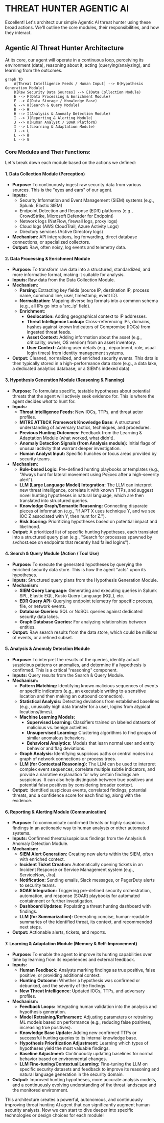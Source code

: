 # THREAT HUNTER AGENTIC AI

Excellent! Let's architect our simple Agentic AI threat hunter using these broad actions. We'll outline the core modules, their responsibilities, and how they interact.

## Agentic AI Threat Hunter Architecture

At its core, our agent will operate in a continuous loop, perceiving its environment (data), reasoning about it, acting (querying/analyzing), and learning from the outcomes.

```mermaid
graph TD
    A[Threat Intelligence Feeds / Human Input] --> B(Hypothesis Generation Module)
    D[Raw Security Data Sources] --> E(Data Collection Module)
    E --> F(Data Processing & Enrichment Module)
    F --> G(Data Storage / Knowledge Base)
    G --> H(Search & Query Module)
    B --> H
    H --> I(Analysis & Anomaly Detection Module)
    I --> J(Reporting & Alerting Module)
    J --> K(Human Analyst / SOAR Platform)
    I --> L(Learning & Adaptation Module)
    J --> L
    L --> B
    L --> G
```

### Core Modules and Their Functions:

Let's break down each module based on the actions we defined:

#### 1. Data Collection Module (Perception)
* **Purpose:** To continuously ingest raw security data from various sources. This is the "eyes and ears" of our agent.
* **Inputs:**
    * Security Information and Event Management (SIEM) systems (e.g., Splunk, Elastic SIEM)
    * Endpoint Detection and Response (EDR) platforms (e.g., CrowdStrike, Microsoft Defender for Endpoint)
    * Network logs (NetFlow, firewall logs, proxy logs)
    * Cloud logs (AWS CloudTrail, Azure Activity Logs)
    * Directory services (Active Directory logs)
* **Mechanism:** API integrations, log forwarding, direct database connections, or specialized collectors.
* **Output:** Raw, often noisy, log events and telemetry data.

#### 2. Data Processing & Enrichment Module
* **Purpose:** To transform raw data into a structured, standardized, and more informative format, making it suitable for analysis.
* **Inputs:** Raw data from the Data Collection Module.
* **Mechanism:**
    * **Parsing:** Extracting key fields (source IP, destination IP, process name, command line, user, timestamp, event ID).
    * **Normalization:** Mapping diverse log formats into a common schema (e.g., all IPs go into a 'src_ip' field).
    * **Enrichment:**
        * **Geolocation:** Adding geographical context to IP addresses.
        * **Threat Intelligence Lookup:** Cross-referencing IPs, domains, hashes against known Indicators of Compromise (IOCs) from ingested threat feeds.
        * **Asset Context:** Adding information about the asset (e.g., criticality, owner, OS version) from an asset inventory.
        * **User Context:** Adding user details (e.g., department, role, usual login times) from identity management systems.
* **Output:** Cleaned, normalized, and enriched security events. This data is then typically stored in a high-performance data store (e.g., a data lake, a dedicated analytics database, or a SIEM's indexed data).

#### 3. Hypothesis Generation Module (Reasoning & Planning)
* **Purpose:** To formulate specific, testable hypotheses about potential threats that the agent will actively seek evidence for. This is where the agent decides *what* to hunt for.
* **Inputs:**
    * **Threat Intelligence Feeds:** New IOCs, TTPs, and threat actor profiles.
    * **MITRE ATT&CK Framework Knowledge Base:** A structured understanding of adversary tactics, techniques, and procedures.
    * **Previous Hunting Outcomes:** Feedback from the Learning & Adaptation Module (what worked, what didn't).
    * **Anomaly Detection Signals (from Analysis module):** Initial flags of unusual activity that warrant deeper investigation.
    * **Human Analyst Input:** Specific hunches or focus areas provided by security teams.
* **Mechanism:**
    * **Rule-based Logic:** Pre-defined hunting playbooks or templates (e.g., "Always hunt for lateral movement using PsExec after a high-severity alert").
    * **LLM (Large Language Model) Integration:** The LLM can interpret new threat intelligence, correlate it with known TTPs, and suggest novel hunting hypotheses in natural language, which are then translated into structured queries.
    * **Knowledge Graph/Semantic Reasoning:** Connecting disparate pieces of information (e.g., "If APT X uses technique Y, and we see IOC Z associated with Y, then hunt for Z.").
    * **Risk Scoring:** Prioritizing hypotheses based on potential impact and likelihood.
* **Output:** A prioritized list of specific hunting hypotheses, each translated into a structured query plan (e.g., "Search for processes spawned by svchost.exe on endpoints that recently had failed logins").

#### 4. Search & Query Module (Action / Tool Use)
* **Purpose:** To execute the generated hypotheses by querying the enriched security data store. This is how the agent "acts" upon its hypotheses.
* **Inputs:** Structured query plans from the Hypothesis Generation Module.
* **Mechanism:**
    * **SIEM Query Language:** Generating and executing queries in Splunk SPL, Elastic EQL, Kusto Query Language (KQL), etc.
    * **EDR Query API:** Querying endpoint telemetry for specific process, file, or network events.
    * **Database Queries:** SQL or NoSQL queries against dedicated security data lakes.
    * **Graph Database Queries:** For analyzing relationships between entities.
* **Output:** Raw search results from the data store, which could be millions of events, or a refined subset.

#### 5. Analysis & Anomaly Detection Module
* **Purpose:** To interpret the results of the queries, identify actual suspicious patterns or anomalies, and determine if a hypothesis is confirmed. This is a critical "reasoning" component.
* **Inputs:** Query results from the Search & Query Module.
* **Mechanism:**
    * **Pattern Matching:** Identifying known malicious sequences of events or specific indicators (e.g., an executable writing to a sensitive location and then making an outbound connection).
    * **Statistical Analysis:** Detecting deviations from established baselines (e.g., unusually high data transfer for a user, logins from atypical locations/times).
    * **Machine Learning Models:**
        * **Supervised Learning:** Classifiers trained on labeled datasets of malicious vs. benign activities.
        * **Unsupervised Learning:** Clustering algorithms to find groups of similar anomalous behaviors.
        * **Behavioral Analytics:** Models that learn normal user and entity behavior and flag deviations.
    * **Graph Analysis:** Identifying suspicious paths or central nodes in a graph of network connections or process trees.
    * **LLM (for Contextual Reasoning):** The LLM can be used to interpret complex event sequences, correlate multiple subtle indicators, and provide a narrative explanation for why certain findings are suspicious. It can also help distinguish between true positives and potential false positives by considering broader context.
* **Output:** Identified suspicious events, correlated findings, potential threats, and a confidence score for each finding, along with the evidence.

#### 6. Reporting & Alerting Module (Communication)
* **Purpose:** To communicate confirmed threats or highly suspicious findings in an actionable way to human analysts or other automated systems.
* **Inputs:** Confirmed threats/suspicious findings from the Analysis & Anomaly Detection Module.
* **Mechanism:**
    * **SIEM Alert Generation:** Creating new alerts within the SIEM, often with enriched context.
    * **Incident Ticket Creation:** Automatically opening tickets in an Incident Response or Service Management system (e.g., ServiceNow, Jira).
    * **Notification:** Sending emails, Slack messages, or PagerDuty alerts to security teams.
    * **SOAR Integration:** Triggering pre-defined security orchestration, automation, and response (SOAR) playbooks for automated containment or further investigation.
    * **Dashboard Updates:** Populating a threat hunting dashboard with findings.
    * **LLM (for Summarization):** Generating concise, human-readable summaries of the identified threat, its context, and recommended next steps.
* **Output:** Actionable alerts, tickets, and reports.

#### 7. Learning & Adaptation Module (Memory & Self-Improvement)
* **Purpose:** To enable the agent to improve its hunting capabilities over time by learning from its experiences and external feedback.
* **Inputs:**
    * **Human Feedback:** Analysts marking findings as true positive, false positive, or providing additional context.
    * **Hunting Outcome:** Whether a hypothesis was confirmed or debunked, and the severity of the findings.
    * **New Threat Intelligence:** Updated IOCs, TTPs, and adversary profiles.
* **Mechanism:**
    * **Feedback Loops:** Integrating human validation into the analysis and hypothesis generation.
    * **Model Retraining/Refinement:** Adjusting parameters or retraining ML models based on performance (e.g., reducing false positives, increasing true positives).
    * **Knowledge Base Update:** Adding new confirmed TTPs or successful hunting queries to its internal knowledge base.
    * **Hypothesis Prioritization Adjustment:** Learning which types of hypotheses yield the most valuable findings.
    * **Baseline Adjustment:** Continuously updating baselines for normal behavior based on environmental changes.
    * **LLM Fine-tuning/Contextual Learning:** Fine-tuning the LLM on specific security datasets and feedback to improve its reasoning and natural language generation in the security domain.
* **Output:** Improved hunting hypotheses, more accurate analysis models, and a continuously evolving understanding of the threat landscape and the monitored environment.

This architecture creates a powerful, autonomous, and continuously improving threat hunting AI agent that can significantly augment human security analysts. Now we can start to dive deeper into specific technologies or design choices for each module!
